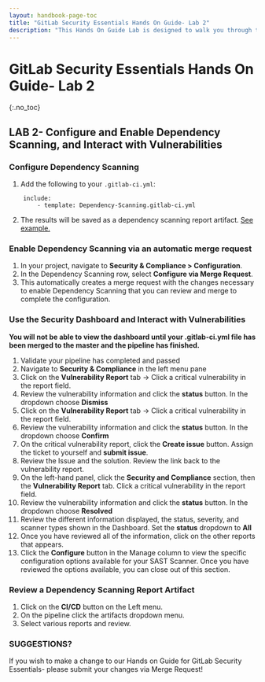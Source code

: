 ```yaml
---
layout: handbook-page-toc
title: "GitLab Security Essentials Hands On Guide- Lab 2"
description: "This Hands On Guide Lab is designed to walk you through the lab exercises used in the GitLab Security Essentials course."
---
```

# GitLab Security Essentials Hands On Guide- Lab 2
{:.no_toc}

## LAB 2- Configure and Enable Dependency Scanning, and Interact with Vulnerabilities

### Configure Dependency Scanning 
1. Add the following to your `.gitlab-ci.yml`:
```
    include:
        - template: Dependency-Scanning.gitlab-ci.yml
```
2. The results will be saved as a dependency scanning report artifact. [See example.](https://docs.gitlab.com/ee/ci/yaml/index.html#artifactsreportsdependency_scanning)

### Enable Dependency Scanning via an automatic merge request
1. In your project, navigate to **Security & Compliance > Configuration**.
1. In the Dependency Scanning row, select **Configure via Merge Request**.
1. This automatically creates a merge request with the changes necessary to enable Dependency Scanning that you can review and merge to complete the configuration.

### Use the Security Dashboard and Interact with Vulnerabilities
**You will not be able to view the dashboard until your .gitlab-ci.yml file has been merged to the master and the pipeline has finished.**
1. Validate your pipeline has completed and passed
1. Navigate to **Security & Compliance** in the left menu pane  
1. Click on the **Vulnerability Report** tab -> Click a critical vulnerability in the report field.
1. Review the vulnerability information and click the **status** button. In the dropdown choose **Dismiss**
1. Click on the **Vulnerability Report** tab -> Click a critical vulnerability in the report field.
1. Review the vulnerability information and click the **status** button. In the dropdown choose **Confirm**
1. On the critical vulnerability report, click the **Create issue** button.  Assign the ticket to yourself and **submit issue**.
1. Review the Issue and the solution. Review the link back to the vulnerability report.
1. On the left-hand panel, click the **Security and Compliance** section, then the **Vulnerability Report** tab. Click a critical vulnerability in the report field.
1. Review the vulnerability information and click the **status** button. In the dropdown choose **Resolved**
1. Review the different information displayed, the status, severity, and scanner types shown in the Dashboard. Set the **status** dropdown to **All**
1. Once you have reviewed all of the information, click on the other reports that appears.
1. Click the **Configure** button in the Manage column to view the specific configuration options available for your SAST Scanner. Once you have reviewed the options available, you can close out of this section.

### Review a Dependency Scanning Report Artifact
1. Click on the **CI/CD** button on the Left menu.  
2. On the pipeline click the artifacts dropdown menu.  
3. Select various reports and review. 


### SUGGESTIONS?

If you wish to make a change to our Hands on Guide for GitLab Security Essentials- please submit your changes via Merge Request!

